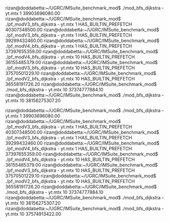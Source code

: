 rizan@doddabetta:~/UGRC/IMSuite_benchmark_mod$ ./mod_bfs_dijkstra - yt.mtx 1
39903696080.00
rizan@doddabetta:~/UGRC/IMSuite_benchmark_mod$ ./pf_modV3_bfs_dijkstra - yt.mtx 1
HAS_BUILTIN_PREFETCH
40307348500.00
rizan@doddabetta:~/UGRC/IMSuite_benchmark_mod$ ./pf_modV3_bfs_dijkstra - yt.mtx 1
HAS_BUILTIN_PREFETCH
39299432460.00
rizan@doddabetta:~/UGRC/IMSuite_benchmark_mod$ ./pf_modV4_bfs_dijkstra - yt.mtx 1
HAS_BUILTIN_PREFETCH
37397655359.00
rizan@doddabetta:~/UGRC/IMSuite_benchmark_mod$ ./pf_modV4_bfs_dijkstra - yt.mtx 10
HAS_BUILTIN_PREFETCH
36155485379.00
rizan@doddabetta:~/UGRC/IMSuite_benchmark_mod$ ./pf_modV3_bfs_dijkstra - yt.mtx 10
HAS_BUILTIN_PREFETCH
37570501229.10
rizan@doddabetta:~/UGRC/IMSuite_benchmark_mod$ ./pf_modV2_bfs_dijkstra - yt.mtx 10
HAS_BUILTIN_PREFETCH
36558191726.20
rizan@doddabetta:~/UGRC/IMSuite_benchmark_mod$ ./mod_bfs_dijkstra - yt.mtx 10
37374777884.10
rizan@doddabetta:~/UGRC/IMSuite_benchmark_mod$ ./mod_bfs_dijkstra - yt.mtx 10
38156275307.20


rizan@doddabetta:~/UGRC/IMSuite_benchmark_mod$ ./mod_bfs_dijkstra - yt.mtx 1
39903696080.00
rizan@doddabetta:~/UGRC/IMSuite_benchmark_mod$ ./pf_modV3_bfs_dijkstra - yt.mtx 1
HAS_BUILTIN_PREFETCH
40307348500.00
rizan@doddabetta:~/UGRC/IMSuite_benchmark_mod$ ./pf_modV3_bfs_dijkstra - yt.mtx 1
HAS_BUILTIN_PREFETCH
39299432460.00
rizan@doddabetta:~/UGRC/IMSuite_benchmark_mod$ ./pf_modV4_bfs_dijkstra - yt.mtx 1
HAS_BUILTIN_PREFETCH
37397655359.00
rizan@doddabetta:~/UGRC/IMSuite_benchmark_mod$ ./pf_modV4_bfs_dijkstra - yt.mtx 10
HAS_BUILTIN_PREFETCH
36155485379.00
rizan@doddabetta:~/UGRC/IMSuite_benchmark_mod$ ./pf_modV3_bfs_dijkstra - yt.mtx 10
HAS_BUILTIN_PREFETCH
37570501229.10
rizan@doddabetta:~/UGRC/IMSuite_benchmark_mod$ ./pf_modV2_bfs_dijkstra - yt.mtx 10
HAS_BUILTIN_PREFETCH
36558191726.20
rizan@doddabetta:~/UGRC/IMSuite_benchmark_mod$ ./mod_bfs_dijkstra - yt.mtx 10
37374777884.10
rizan@doddabetta:~/UGRC/IMSuite_benchmark_mod$ ./mod_bfs_dijkstra - yt.mtx 10
38156275307.20
rizan@doddabetta:~/UGRC/IMSuite_benchmark_mod$ ./mod_bfs_dijkstra - yt.mtx 10
37574913422.00